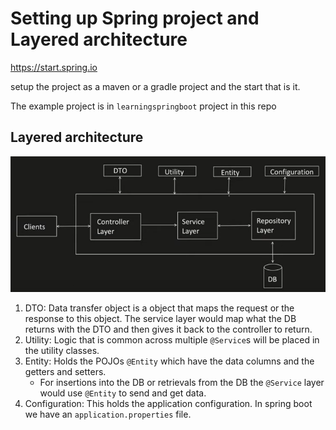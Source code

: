 # Setting up Spring project and Layered architecture

https://start.spring.io

setup the project as a maven or a gradle project and the start that is it.

The example project is in `learningspringboot` project in this repo

## Layered architecture
![img_6.png](img_6.png)

1. DTO: Data transfer object is a object that maps the request or the response to this object. The service layer would map what the DB returns with the DTO and then gives it back to the controller to return.
2. Utility: Logic that is common across multiple `@Service`s will be placed in the utility classes.
3. Entity: Holds the POJOs `@Entity` which have the data columns and the getters and setters.
   - For insertions into the DB or retrievals from the DB the `@Service` layer would use `@Entity` to send and get data.
4. Configuration: This holds the application configuration. In spring boot we have an `application.properties` file.
